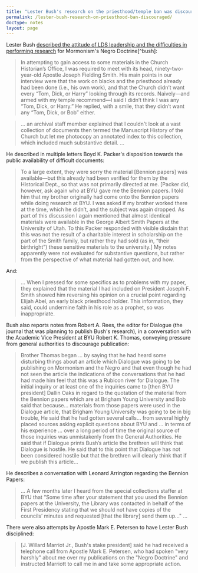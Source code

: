 ```yaml
---
title: "Lester Bush's research on the priesthood/temple ban was discouraged"
permalink: /lester-bush-research-on-priesthood-ban-discouraged/
doctype: notes
layout: page
---
```


Lester Bush [described the attitude of LDS leadership and the difficulties in performing research](https://www.jstor.org/stable/23287744) for Mormonism's Negro Doctrine[^bush]:

> In attempting to gain access to some materials in the Church Historian’s Office, I was required to meet with its head, ninety-two-year-old Apostle Joseph Fielding Smith.  His main points in our interview were that the work on blacks and the priesthood already had been done (i.e., his own work), and that the Church didn’t want every “Tom, Dick, or Harry” looking through its records. Naively—and armed with my temple recommend—I said I didn’t think I was any “Tom, Dick, or Harry.” He replied, with a smile, that they didn’t want any “Tom, Dick, or Bob” either.

> ... an archival staff member explained that I couldn't look at a vast collection of documents then termed the Manuscript History of the Church but let me photocopy an annotated index to this collection, which included much substantive detail. ...

He described in multiple letters Boyd K. Packer's disposition towards the public availability of difficult documents:

> To a large extent, they were sorry the material [Bennion papers] was available—but this already had been verified for them by the Historical Dept., so that was not primarily directed at me. [Packer did, however, ask again who at BYU gave me the Bennion papers. I told him that my brother originally had come onto the Bennion papers while doing research at BYU. I was asked if my brother worked there at the time, which he didn’t, and the subject was again dropped. As part of this discussion I again mentioned that almost identical materials were available in the George Albert Smith Papers at the University of Utah. To this Packer responded with visible disdain that this was not the result of a charitable interest in scholarship on the part of the Smith family, but rather they had sold (as in, “their birthright”) these sensitive materials to the university.] My notes apparently were not evaluated for substantive questions, but rather from the perspective of what material had gotten out, and how.

And:

> ... When I pressed for some specifics as to problems with my paper, they explained that the material I had included on President Joseph F. Smith showed him reversing his opinion on a crucial point regarding Elijah Abel, an early black priesthood holder. This information, they said, could undermine faith in his role as a prophet, so was inappropriate.

Bush also reports notes from Robert A. Rees, the editor for Dialogue (the journal that was planning to publish Bush's research), in a conversation with the Academic Vice President at BYU Robert K. Thomas, conveying pressure from general authorities to discourage publication:

> Brother Thomas began ... by saying that he had heard some disturbing things about an article which Dialogue was going to be publishing on Mormonism and the Negro and that even though he had not seen the article the indications of the conversations that he had had made him feel that this was a Rubicon river for Dialogue. The initial inquiry or at least one of the inquiries came to [then BYU president] Dallin Oaks in regard to the quotation of the material from the Bennion papers which are at Brigham Young University and Bob said that because... materials from those papers were used in the Dialogue article, that Brigham Young University was going to be in big trouble, He said that he had gotten several calls... from several highly placed sources asking explicit questions about BYU and ... in terms of his experience ... over a long period of time the original source of those inquiries was unmistakenly from the General Authorities.  He said that if Dialogue prints Bush’s article the brethren will think that Dialogue is hostile. He said that to this point that Dialogue has not been considered hostile but that the brethren will clearly think that if we publish this article...

He describes a conversation with Leonard Arrington regarding the Bennion Papers:

> ... A few months later I heard from the special collections staffer at BYU that “Some time after your statement that you used the Bennion papers at the University, the Library was contacted in behalf of the First Presidency stating that we should not have copies of the councils’ minutes and requested [that the library] send them up..." ...

There were also attempts by Apostle Mark E. Petersen to have Lester Bush disciplined:

> [J. Willard Marriot Jr., Bush's stake president] said he had received a telephone call from Apostle Mark E. Petersen, who had spoken "very harshly" about me over my publications on the "Negro Doctrine" and instructed Marriott to call me in and take some appropriate action.
